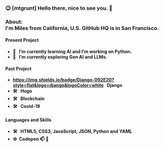 ### 😉 [mtgrunt] Hello there, nice to see you. 👋

### About:<br /> <b>I'm Miles from California, U.S. GitHub HQ is in San Francisco.<br />
#### Present Project
  - 🌱 &nbsp; I’m currently learning AI and I'm working on Python.
  - 🔭 &nbsp; I’m currently exploring Gen AI and LLMs.
#### Past Project
  - <https://img.shields.io/badge/Django-092E20?style=flat&logo=django&logoColor=white> &nbsp; Django
  - 🛠 &nbsp; Hugo
  - 🛠 &nbsp; Blockchain
  - 🛠 &nbsp; Covid-19
#### Languages and Skills
  - 🛠 &nbsp; HTML5, CSS3, JavaScript, JSON, Python and YAML
  - ⚙️&nbsp; Codepen 
    📫 🎯

